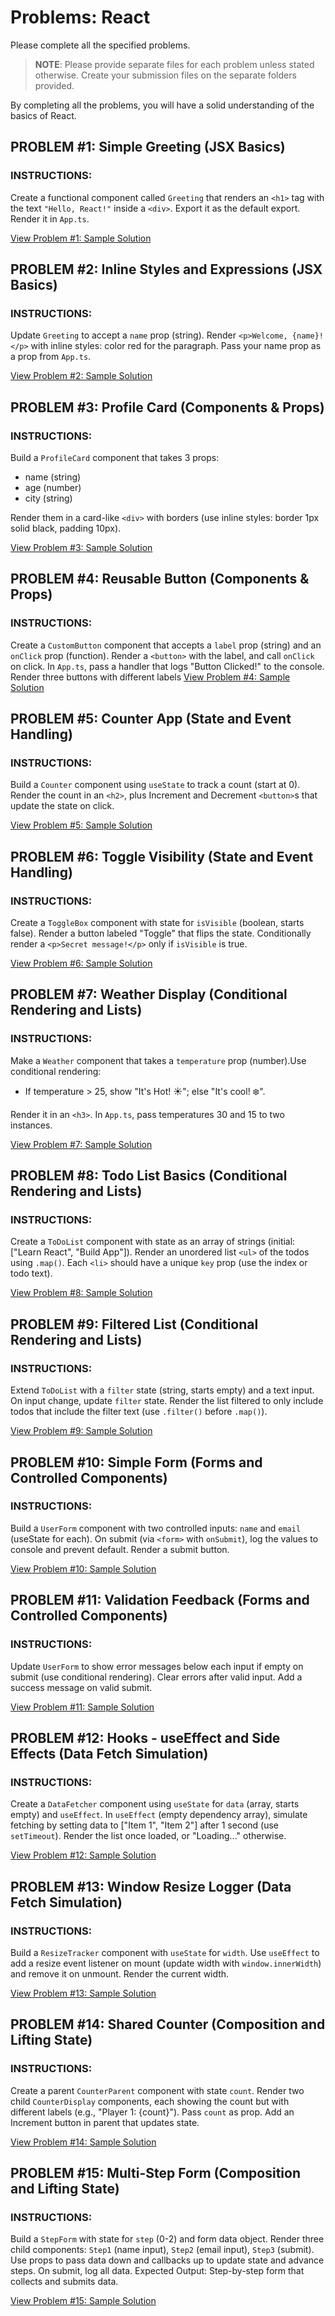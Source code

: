 # Problems: React
Please complete all the specified problems.

> **NOTE**: Please provide separate files for each problem unless stated otherwise. Create your submission files on the separate folders provided.

By completing all the problems, you will have a solid understanding of the basics of React.

## PROBLEM #1: Simple Greeting (JSX Basics)
### INSTRUCTIONS:
Create a functional component called `Greeting` that renders an `<h1>` tag with the text `"Hello, React!"` inside a `<div>`. Export it as the default export. Render it in `App.ts`.

[View Problem #1: Sample Solution](sample-outputs/problem-1/)

## PROBLEM #2: Inline Styles and Expressions (JSX Basics)
### INSTRUCTIONS:
Update `Greeting` to accept a `name` prop (string). Render `<p>Welcome, {name}!</p>` with inline styles: color red for the paragraph. Pass your name prop as a prop from `App.ts`.

[View Problem #2: Sample Solution](sample-outputs/problem-2/)

## PROBLEM #3: Profile Card (Components & Props)
### INSTRUCTIONS:
Build a `ProfileCard` component that takes 3 props:
- name (string)
- age (number)
- city (string)

Render them in a card-like `<div>` with borders (use inline styles: border 1px solid black, padding 10px).

[View Problem #3: Sample Solution](sample-outputs/problem-3/)

## PROBLEM #4: Reusable Button (Components & Props)
### INSTRUCTIONS:
Create a `CustomButton` component that accepts a `label` prop (string) and an `onClick` prop (function). Render a `<button>` with the label, and call `onClick` on click.
In `App.ts`, pass a handler that logs "Button Clicked!" to the console. Render three buttons with different labels
[View Problem #4: Sample Solution](sample-outputs/problem-4/)

## PROBLEM #5: Counter App (State and Event Handling)
### INSTRUCTIONS:
Build a `Counter` component using `useState` to track a count (start at 0). Render the count in an `<h2>`, plus Increment and Decrement `<button>`s that update the state on click.

[View Problem #5: Sample Solution](sample-outputs/problem-5/)

## PROBLEM #6: Toggle Visibility (State and Event Handling)
### INSTRUCTIONS:
Create a `ToggleBox` component with state for `isVisible` (boolean, starts false). Render a button labeled "Toggle" that flips the state. Conditionally render a `<p>Secret message!</p>` only if `isVisible` is true.

[View Problem #6: Sample Solution](sample-outputs/problem-6/)

## PROBLEM #7: Weather Display (Conditional Rendering and Lists)
### INSTRUCTIONS:
Make a `Weather` component that takes a `temperature` prop (number).Use conditional rendering:
- If temperature > 25, show "It's Hot! ☀️"; else "It's cool! ❄️".

Render it in an `<h3>`. In `App.ts`, pass temperatures 30 and 15 to two instances.

[View Problem #7: Sample Solution](sample-outputs/problem-7/)

## PROBLEM #8: Todo List Basics (Conditional Rendering and Lists)
### INSTRUCTIONS:
Create a `ToDoList` component with state as an array of strings (initial: ["Learn React", "Build App"]).
Render an unordered list `<ul>` of the todos using `.map()`. Each `<li>` should have a unique `key` prop (use the index or todo text).

[View Problem #8: Sample Solution](sample-outputs/problem-8/)

## PROBLEM #9: Filtered List (Conditional Rendering and Lists)
### INSTRUCTIONS:
Extend `ToDoList` with a `filter` state (string, starts empty) and a text input. On input change, update `filter` state. Render the list filtered to only include todos that include the filter text (use `.filter()` before `.map()`).

[View Problem #9: Sample Solution](sample-outputs/problem-9/)

## PROBLEM #10: Simple Form (Forms and Controlled Components)
### INSTRUCTIONS:
Build a `UserForm` component with two controlled inputs: `name` and `email` (useState for each). On submit (via `<form>` with `onSubmit`), log the values to console and prevent default. Render a submit button.

[View Problem #10: Sample Solution](sample-outputs/problem-10/)

## PROBLEM #11: Validation Feedback (Forms and Controlled Components)
### INSTRUCTIONS:
Update `UserForm` to show error messages below each input if empty on submit (use conditional rendering). Clear errors after valid input. Add a success message on valid submit.

[View Problem #11: Sample Solution](sample-outputs/problem-11/)

## PROBLEM #12: Hooks - useEffect and Side Effects (Data Fetch Simulation)
### INSTRUCTIONS:
Create a `DataFetcher` component using `useState` for `data` (array, starts empty) and `useEffect`. In `useEffect` (empty dependency array), simulate fetching by setting data to ["Item 1", "Item 2"] after 1 second (use `setTimeout`). Render the list once loaded, or "Loading..." otherwise.

[View Problem #12: Sample Solution](sample-outputs/problem-12/)

## PROBLEM #13: Window Resize Logger (Data Fetch Simulation)
### INSTRUCTIONS:
Build a `ResizeTracker` component with `useState` for `width`. Use `useEffect` to add a resize event listener on mount (update width with `window.innerWidth`) and remove it on unmount. Render the current width.

[View Problem #13: Sample Solution](sample-outputs/problem-13/)

## PROBLEM #14: Shared Counter (Composition and Lifting State)
### INSTRUCTIONS:
Create a parent `CounterParent` component with state `count`. Render two child `CounterDisplay` components, each showing the count but with different labels (e.g., "Player 1: {count}"). Pass `count` as prop. Add an Increment button in parent that updates state.

[View Problem #14: Sample Solution](sample-outputs/problem-14/)

## PROBLEM #15: Multi-Step Form (Composition and Lifting State)
### INSTRUCTIONS:
Build a `StepForm` with state for `step` (0-2) and form data object. Render three child components: `Step1` (name input), `Step2` (email input), `Step3` (submit). Use props to pass data down and callbacks up to update state and advance steps. On submit, log all data. Expected Output: Step-by-step form that collects and submits data.

[View Problem #15: Sample Solution](sample-outputs/problem-15/)